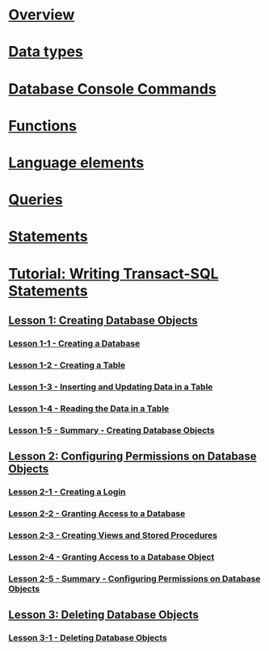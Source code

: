 # [Overview](language-reference.md)  

# [Data types](data-types/index.md)
# [Database Console Commands](database-console-commands/index.md)
# [Functions](functions/index.md)
# [Language elements](language-elements/index.md)
# [Queries](queries/index.md)
# [Statements](statements/index.md)



# [Tutorial: Writing Transact-SQL Statements](tutorial-writing-transact-sql-statements.md)  
## [Lesson 1: Creating Database Objects](lesson-1-creating-database-objects.md)  
### [Lesson 1-1 - Creating a Database](lesson-1-1-creating-a-database.md)  
### [Lesson 1-2 - Creating a Table](lesson-1-2-creating-a-table.md)  
### [Lesson 1-3 - Inserting and Updating Data in a Table](lesson-1-3-inserting-and-updating-data-in-a-table.md)  
### [Lesson 1-4 - Reading the Data in a Table](lesson-1-4-reading-the-data-in-a-table.md)  
### [Lesson 1-5 - Summary - Creating Database Objects](lesson-1-5-summary-creating-database-objects.md)  

## [Lesson 2: Configuring Permissions on Database Objects](lesson-2-configuring-permissions-on-database-objects.md)  
### [Lesson 2-1 - Creating a Login](lesson-2-1-creating-a-login.md)  
### [Lesson 2-2 - Granting Access to a Database](lesson-2-2-granting-access-to-a-database.md)  
### [Lesson 2-3 - Creating Views and Stored Procedures](lesson-2-3-creating-views-and-stored-procedures.md)  
### [Lesson 2-4 - Granting Access to a Database Object](lesson-2-4-granting-access-to-a-database-object.md)  
### [Lesson 2-5 - Summary - Configuring Permissions on Database Objects](lesson-2-5-summary-configuring-permissions-on-database-objects.md)  

## [Lesson 3: Deleting Database Objects](lesson-3-deleting-database-objects.md)  
### [Lesson 3-1 - Deleting Database Objects](lesson-3-1-deleting-database-objects.md)  
